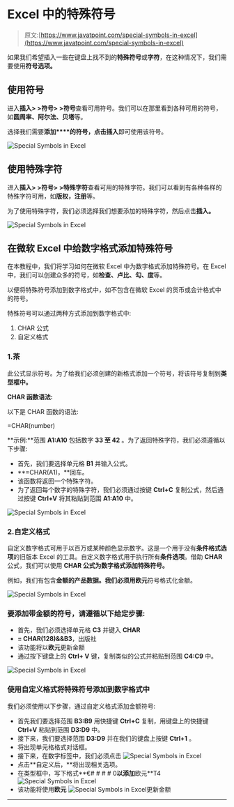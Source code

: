 # Excel 中的特殊符号

> 原文:[https://www.javatpoint.com/special-symbols-in-excel](https://www.javatpoint.com/special-symbols-in-excel)

如果我们希望插入一些在键盘上找不到的**特殊符号**或**字符**，在这种情况下，我们需要使用**符号选项。**

## 使用符号

进入**插入> >符号> >符号**查看可用符号。我们可以在那里看到各种可用的符号，如**圆周率、阿尔法、贝塔**等。

选择我们需要**添加****的符号，点击插入**即可使用该符号。

![Special Symbols in Excel](../Images/b1a5143b9e36ccf43abede33de47680f.png)

## 使用特殊字符

进入**插入> >符号> >特殊字符**查看可用的特殊字符。我们可以看到有各种各样的特殊字符可用，如**版权，注册**等。

为了使用特殊字符，我们必须选择我们想要添加的特殊字符，然后点击**插入。**

![Special Symbols in Excel](../Images/8ac4e1130a132002e62013753785ea4f.png)

## 在微软 Excel 中给数字格式添加特殊符号

在本教程中，我们将学习如何在微软 Excel 中为数字格式添加特殊符号。在 Excel 中，我们可以创建众多的符号，如**检查、卢比、勾、度**等。

以便将特殊符号添加到数字格式中，如不包含在微软 Excel 的货币或会计格式中的符号。

特殊符号可以通过两种方式添加到数字格式中:

1.  CHAR 公式
2.  自定义格式

### 1.茶

此公式显示符号。为了给我们必须创建的新格式添加一个符号，将该符号复制到**类型框中。**

**CHAR 函数语法:**

以下是 CHAR 函数的语法:

=CHAR(number)

**示例:**范围 **A1:A10** 包括数字 **33 至 42** 。为了返回特殊字符，我们必须遵循以下步骤:

*   首先，我们要选择单元格 **B1** 并输入公式。
*   **=CHAR(A1)，**回车。
*   该函数将返回一个特殊字符。
*   为了返回每个数字的特殊字符，我们必须通过按键 **Ctrl+C** 复制公式，然后通过按键 **Ctrl+V** 将其粘贴到范围 **A1:A10** 中。

![Special Symbols in Excel](../Images/a28e31e288bc51772a18c47fec2c4271.png)

### 2.自定义格式

自定义数字格式可用于以百万或某种颜色显示数字。这是一个用于没有**条件格式选项**的旧版本 Excel 的工具。自定义数字格式用于执行所有**条件选项**。借助 **CHAR** 公式，我们可以使用 **CHAR 公式为数字格式添加特殊符号。**

例如，我们有包含**金额的产品数据。**我们必须用**欧元**符号格式化金额。

![Special Symbols in Excel](../Images/3ff5456bb51d8b1f1c67c382c44c6d5e.png)

### 要添加带金额的符号，请遵循以下给定步骤:

*   首先，我们必须选择单元格 **C3** 并键入 **CHAR**
*   **= CHAR(128)&&B3**，出版社
*   该功能将以**欧元**更新金额
*   通过按下键盘上的 **Ctrl+ V** 键，复制类似的公式并粘贴到范围 **C4:C9** 中。

![Special Symbols in Excel](../Images/405ce89f40d0982293a18e37b162acfb.png)

### 使用自定义格式将特殊符号添加到数字格式中

我们必须使用以下步骤，通过自定义格式添加金额符号:

*   首先我们要选择范围 **B3:B9** 用快捷键 **Ctrl+C** 复制，用键盘上的快捷键 **Ctrl+V** 粘贴到范围 **D3:D9** 中。
*   接下来，我们要选择范围 **D3:D9** 并在我们的键盘上按键 **Ctrl+1** 。
*   将出现单元格格式对话框。
*   接下来，在数字标签中，我们必须点击
    ![Special Symbols in Excel](../Images/f702b7299d321ad12bebecc0e374cfed.png)
*   点击**自定义后，**将出现相关选项。
*   在类型框中，写下格式**€# # # # 0**以添加**欧元**T4![Special Symbols in Excel](../Images/204522c8cbd500510f6e00337302f9da.png)
*   该功能将使用**欧元**
    ![Special Symbols in Excel](../Images/977fab06f41f39e59e75a2fc9946e7b6.png)更新金额

* * *